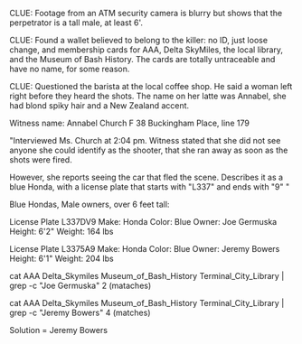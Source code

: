 CLUE: Footage from an ATM security camera is blurry but shows that the perpetrator is a tall male, at least 6'.

CLUE: Found a wallet believed to belong to the killer: no ID, just loose change, and membership cards for AAA, Delta SkyMiles, the local library, and the Museum of Bash History. The cards are totally untraceable and have no name, for some reason.

CLUE: Questioned the barista at the local coffee shop. He said a woman left right before they heard the shots. The name on her latte was Annabel, she had blond spiky hair and a New Zealand accent.

Witness name: Annabel Church	F	38	Buckingham Place, line 179

"Interviewed Ms. Church at 2:04 pm.  Witness stated that she did not see anyone she could identify as the shooter, that she ran away as soon as the shots were fired.

However, she reports seeing the car that fled the scene.  Describes it as a blue Honda, with a license plate that starts with "L337" and ends with "9" "


Blue Hondas, Male owners, over 6 feet tall:

License Plate L337DV9
Make: Honda
Color: Blue
Owner: Joe Germuska
Height: 6'2"
Weight: 164 lbs

License Plate L3375A9
Make: Honda
Color: Blue
Owner: Jeremy Bowers
Height: 6'1"
Weight: 204 lbs

cat AAA Delta_Skymiles Museum_of_Bash_History Terminal_City_Library | grep -c "Joe Germuska"
2 (mataches)

cat AAA Delta_Skymiles Museum_of_Bash_History Terminal_City_Library | grep -c "Jeremy Bowers"
4 (matches)

Solution = Jeremy Bowers